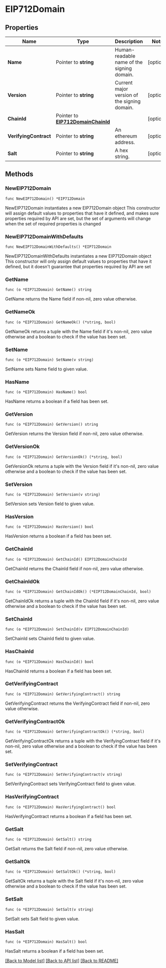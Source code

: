# EIP712Domain

## Properties

Name | Type | Description | Notes
------------ | ------------- | ------------- | -------------
**Name** | Pointer to **string** | Human-readable name of the signing domain. | [optional] 
**Version** | Pointer to **string** | Current major version of the signing domain. | [optional] 
**ChainId** | Pointer to [**EIP712DomainChainId**](EIP712DomainChainId.md) |  | [optional] 
**VerifyingContract** | Pointer to **string** | An ethereum address. | [optional] 
**Salt** | Pointer to **string** | A hex string. | [optional] 

## Methods

### NewEIP712Domain

`func NewEIP712Domain() *EIP712Domain`

NewEIP712Domain instantiates a new EIP712Domain object
This constructor will assign default values to properties that have it defined,
and makes sure properties required by API are set, but the set of arguments
will change when the set of required properties is changed

### NewEIP712DomainWithDefaults

`func NewEIP712DomainWithDefaults() *EIP712Domain`

NewEIP712DomainWithDefaults instantiates a new EIP712Domain object
This constructor will only assign default values to properties that have it defined,
but it doesn't guarantee that properties required by API are set

### GetName

`func (o *EIP712Domain) GetName() string`

GetName returns the Name field if non-nil, zero value otherwise.

### GetNameOk

`func (o *EIP712Domain) GetNameOk() (*string, bool)`

GetNameOk returns a tuple with the Name field if it's non-nil, zero value otherwise
and a boolean to check if the value has been set.

### SetName

`func (o *EIP712Domain) SetName(v string)`

SetName sets Name field to given value.

### HasName

`func (o *EIP712Domain) HasName() bool`

HasName returns a boolean if a field has been set.

### GetVersion

`func (o *EIP712Domain) GetVersion() string`

GetVersion returns the Version field if non-nil, zero value otherwise.

### GetVersionOk

`func (o *EIP712Domain) GetVersionOk() (*string, bool)`

GetVersionOk returns a tuple with the Version field if it's non-nil, zero value otherwise
and a boolean to check if the value has been set.

### SetVersion

`func (o *EIP712Domain) SetVersion(v string)`

SetVersion sets Version field to given value.

### HasVersion

`func (o *EIP712Domain) HasVersion() bool`

HasVersion returns a boolean if a field has been set.

### GetChainId

`func (o *EIP712Domain) GetChainId() EIP712DomainChainId`

GetChainId returns the ChainId field if non-nil, zero value otherwise.

### GetChainIdOk

`func (o *EIP712Domain) GetChainIdOk() (*EIP712DomainChainId, bool)`

GetChainIdOk returns a tuple with the ChainId field if it's non-nil, zero value otherwise
and a boolean to check if the value has been set.

### SetChainId

`func (o *EIP712Domain) SetChainId(v EIP712DomainChainId)`

SetChainId sets ChainId field to given value.

### HasChainId

`func (o *EIP712Domain) HasChainId() bool`

HasChainId returns a boolean if a field has been set.

### GetVerifyingContract

`func (o *EIP712Domain) GetVerifyingContract() string`

GetVerifyingContract returns the VerifyingContract field if non-nil, zero value otherwise.

### GetVerifyingContractOk

`func (o *EIP712Domain) GetVerifyingContractOk() (*string, bool)`

GetVerifyingContractOk returns a tuple with the VerifyingContract field if it's non-nil, zero value otherwise
and a boolean to check if the value has been set.

### SetVerifyingContract

`func (o *EIP712Domain) SetVerifyingContract(v string)`

SetVerifyingContract sets VerifyingContract field to given value.

### HasVerifyingContract

`func (o *EIP712Domain) HasVerifyingContract() bool`

HasVerifyingContract returns a boolean if a field has been set.

### GetSalt

`func (o *EIP712Domain) GetSalt() string`

GetSalt returns the Salt field if non-nil, zero value otherwise.

### GetSaltOk

`func (o *EIP712Domain) GetSaltOk() (*string, bool)`

GetSaltOk returns a tuple with the Salt field if it's non-nil, zero value otherwise
and a boolean to check if the value has been set.

### SetSalt

`func (o *EIP712Domain) SetSalt(v string)`

SetSalt sets Salt field to given value.

### HasSalt

`func (o *EIP712Domain) HasSalt() bool`

HasSalt returns a boolean if a field has been set.


[[Back to Model list]](../README.md#documentation-for-models) [[Back to API list]](../README.md#documentation-for-api-endpoints) [[Back to README]](../README.md)


